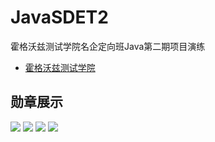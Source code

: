 # JavaSDET2

霍格沃兹测试学院名企定向班Java第二期项目演练
- [霍格沃兹测试学院](https://testerh.ke.qq.com/)

## 勋章展示
![](https://ssl.testing-studio.com/sonarqube/api/project_badges/measure?project=org.sonarqube%3Asonarqube-scanner&metric=bugs)
![](https://ssl.testing-studio.com/sonarqube/api/project_badges/measure?project=org.sonarqube%3Asonarqube-scanner&metric=code_smells)
![](https://ssl.testing-studio.com/sonarqube/api/project_badges/measure?project=org.sonarqube%3Asonarqube-scanner&metric=coverage)
![](https://ssl.testing-studio.com/sonarqube/api/project_badges/measure?project=org.sonarqube%3Asonarqube-scanner&metric=duplicated_lines_density)
